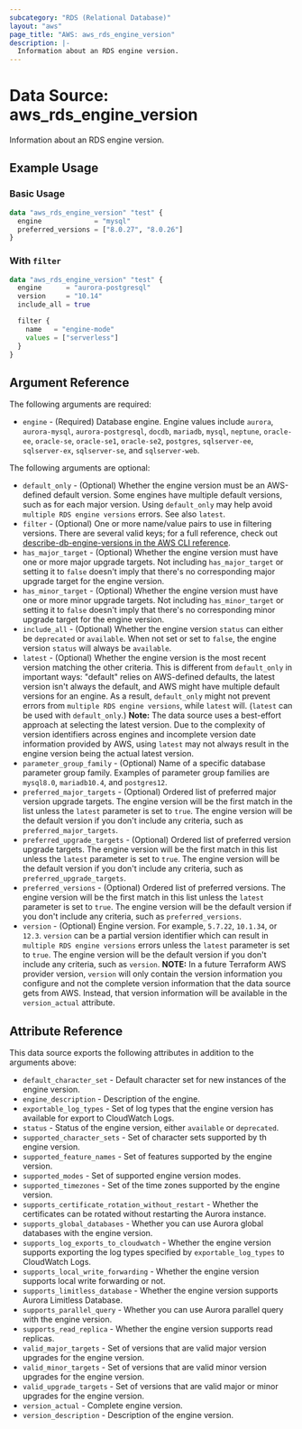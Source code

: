 ```yaml
---
subcategory: "RDS (Relational Database)"
layout: "aws"
page_title: "AWS: aws_rds_engine_version"
description: |-
  Information about an RDS engine version.
---
```


# Data Source: aws_rds_engine_version

Information about an RDS engine version.

## Example Usage

### Basic Usage

```terraform
data "aws_rds_engine_version" "test" {
  engine             = "mysql"
  preferred_versions = ["8.0.27", "8.0.26"]
}
```

### With `filter`

```terraform
data "aws_rds_engine_version" "test" {
  engine      = "aurora-postgresql"
  version     = "10.14"
  include_all = true

  filter {
    name   = "engine-mode"
    values = ["serverless"]
  }
}
```

## Argument Reference

The following arguments are required:

* `engine` - (Required) Database engine. Engine values include `aurora`, `aurora-mysql`, `aurora-postgresql`, `docdb`, `mariadb`, `mysql`, `neptune`, `oracle-ee`, `oracle-se`, `oracle-se1`, `oracle-se2`, `postgres`, `sqlserver-ee`, `sqlserver-ex`, `sqlserver-se`, and `sqlserver-web`.

The following arguments are optional:

* `default_only` - (Optional) Whether the engine version must be an AWS-defined default version. Some engines have multiple default versions, such as for each major version. Using `default_only` may help avoid `multiple RDS engine versions` errors. See also `latest`.
* `filter` - (Optional) One or more name/value pairs to use in filtering versions. There are several valid keys; for a full reference, check out [describe-db-engine-versions in the AWS CLI reference](https://awscli.amazonaws.com/v2/documentation/api/latest/reference/rds/describe-db-engine-versions.html).
* `has_major_target` - (Optional) Whether the engine version must have one or more major upgrade targets. Not including `has_major_target` or setting it to `false` doesn't imply that there's no corresponding major upgrade target for the engine version.
* `has_minor_target` - (Optional) Whether the engine version must have one or more minor upgrade targets. Not including `has_minor_target` or setting it to `false` doesn't imply that there's no corresponding minor upgrade target for the engine version.
* `include_all` - (Optional) Whether the engine version `status` can either be `deprecated` or `available`. When not set or set to `false`, the engine version `status` will always be `available`.
* `latest` - (Optional) Whether the engine version is the most recent version matching the other criteria. This is different from `default_only` in important ways: "default" relies on AWS-defined defaults, the latest version isn't always the default, and AWS might have multiple default versions for an engine. As a result, `default_only` might not prevent errors from `multiple RDS engine versions`, while `latest` will. (`latest` can be used with `default_only`.) **Note:** The data source uses a best-effort approach at selecting the latest version. Due to the complexity of version identifiers across engines and incomplete version date information provided by AWS, using `latest` may not always result in the engine version being the actual latest version.
* `parameter_group_family` - (Optional) Name of a specific database parameter group family. Examples of parameter group families are `mysql8.0`, `mariadb10.4`, and `postgres12`.
* `preferred_major_targets` - (Optional) Ordered list of preferred major version upgrade targets. The engine version will be the first match in the list unless the `latest` parameter is set to `true`. The engine version will be the default version if you don't include any criteria, such as `preferred_major_targets`.
* `preferred_upgrade_targets` - (Optional) Ordered list of preferred version upgrade targets. The engine version will be the first match in this list unless the `latest` parameter is set to `true`. The engine version will be the default version if you don't include any criteria, such as `preferred_upgrade_targets`.
* `preferred_versions` - (Optional) Ordered list of preferred versions. The engine version will be the first match in this list unless the `latest` parameter is set to `true`. The engine version will be the default version if you don't include any criteria, such as `preferred_versions`.
* `version` - (Optional) Engine version. For example, `5.7.22`, `10.1.34`, or `12.3`. `version` can be a partial version identifier which can result in `multiple RDS engine versions` errors unless the `latest` parameter is set to `true`. The engine version will be the default version if you don't include any criteria, such as `version`. **NOTE:** In a future Terraform AWS provider version, `version` will only contain the version information you configure and not the complete version information that the data source gets from AWS. Instead, that version information will be available in the `version_actual` attribute.

## Attribute Reference

This data source exports the following attributes in addition to the arguments above:

* `default_character_set` - Default character set for new instances of the engine version.
* `engine_description` - Description of the engine.
* `exportable_log_types` - Set of log types that the engine version has available for export to CloudWatch Logs.
* `status` - Status of the engine version, either `available` or `deprecated`.
* `supported_character_sets` - Set of character sets supported by th engine version.
* `supported_feature_names` - Set of features supported by the engine version.
* `supported_modes` - Set of supported engine version modes.
* `supported_timezones` - Set of the time zones supported by the engine version.
* `supports_certificate_rotation_without_restart` - Whether the certificates can be rotated without restarting the Aurora instance.
* `supports_global_databases` - Whether you can use Aurora global databases with the engine version.
* `supports_log_exports_to_cloudwatch` - Whether the engine version supports exporting the log types specified by `exportable_log_types` to CloudWatch Logs.
* `supports_local_write_forwarding` - Whether the engine version supports local write forwarding or not.
* `supports_limitless_database` - Whether the engine version supports Aurora Limitless Database.
* `supports_parallel_query` - Whether you can use Aurora parallel query with the engine version.
* `supports_read_replica` - Whether the engine version supports read replicas.
* `valid_major_targets` - Set of versions that are valid major version upgrades for the engine version.
* `valid_minor_targets` - Set of versions that are valid minor version upgrades for the engine version.
* `valid_upgrade_targets` - Set of versions that are valid major or minor upgrades for the engine version.
* `version_actual` - Complete engine version.
* `version_description` - Description of the engine version.
